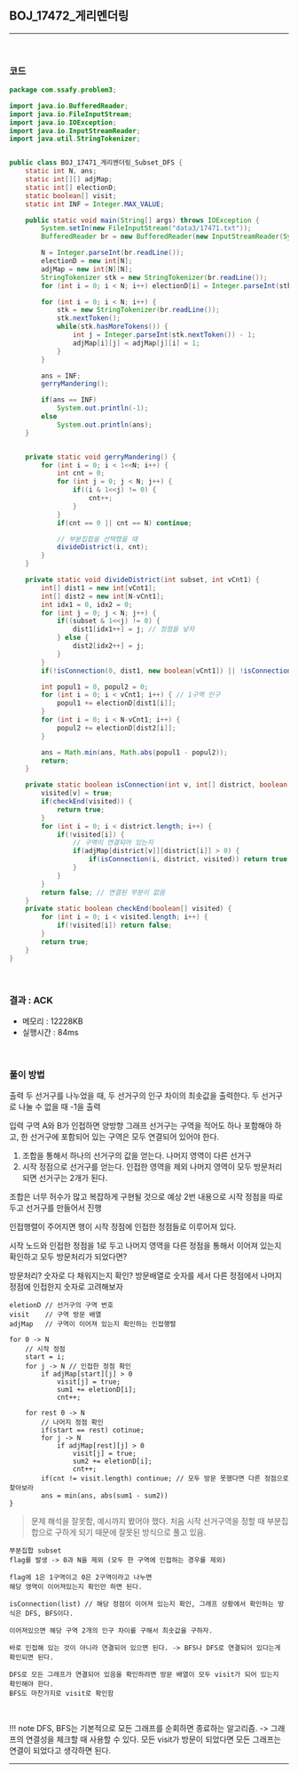 ## BOJ_17472_게리멘더링

---

<br />

### 코드

```java
package com.ssafy.problem3;

import java.io.BufferedReader;
import java.io.FileInputStream;
import java.io.IOException;
import java.io.InputStreamReader;
import java.util.StringTokenizer;


public class BOJ_17471_게리멘더링_Subset_DFS {
	static int N, ans;
	static int[][] adjMap;
	static int[] electionD;
	static boolean[] visit;
	static int INF = Integer.MAX_VALUE;

	public static void main(String[] args) throws IOException {
		System.setIn(new FileInputStream("data3/17471.txt"));
		BufferedReader br = new BufferedReader(new InputStreamReader(System.in));

		N = Integer.parseInt(br.readLine());
		electionD = new int[N];
		adjMap = new int[N][N];
		StringTokenizer stk = new StringTokenizer(br.readLine());
		for (int i = 0; i < N; i++) electionD[i] = Integer.parseInt(stk.nextToken());

		for (int i = 0; i < N; i++) {
			stk = new StringTokenizer(br.readLine());
			stk.nextToken();
			while(stk.hasMoreTokens()) {
				int j = Integer.parseInt(stk.nextToken()) - 1;
				adjMap[i][j] = adjMap[j][i] = 1;
			}
		}

		ans = INF;
		gerryMandering();

		if(ans == INF)
			System.out.println(-1);
		else
			System.out.println(ans);
	}


	private static void gerryMandering() {
		for (int i = 0; i < 1<<N; i++) {
			int cnt = 0;
			for (int j = 0; j < N; j++) {
				if((i & 1<<j) != 0) {
					cnt++;
				}
			}
			if(cnt == 0 || cnt == N) continue;

			// 부분집합을 선택했을 때
			divideDistrict(i, cnt);
		}
	}

	private static void divideDistrict(int subset, int vCnt1) {
		int[] dist1 = new int[vCnt1];
		int[] dist2 = new int[N-vCnt1];
		int idx1 = 0, idx2 = 0;
		for (int j = 0; j < N; j++) {
			if((subset & 1<<j) != 0) {
				dist1[idx1++] = j; // 정점을 넣자
			} else {
				dist2[idx2++] = j;
			}
		}
		if(!isConnection(0, dist1, new boolean[vCnt1]) || !isConnection(0, dist2, new boolean[N-vCnt1])) return; // 연결되어 있지 않으면 해당 경우는 포기

		int popul1 = 0, popul2 = 0;
		for (int i = 0; i < vCnt1; i++) { // 1구역 인구
			popul1 += electionD[dist1[i]];
		}
		for (int i = 0; i < N-vCnt1; i++) {
			popul2 += electionD[dist2[i]];
		}

		ans = Math.min(ans, Math.abs(popul1 - popul2));
		return;
	}

	private static boolean isConnection(int v, int[] district, boolean[] visited) {
		visited[v] = true;
		if(checkEnd(visited)) {
			return true;
		}
		for (int i = 0; i < district.length; i++) {
			if(!visited[i]) {
				// 구역이 연결되어 있는지
				if(adjMap[district[v]][district[i]] > 0) {
					if(isConnection(i, district, visited)) return true;
				}
			}
		}
		return false; // 연결된 부분이 없음
	}
	private static boolean checkEnd(boolean[] visited) {
		for (int i = 0; i < visited.length; i++) {
			if(!visited[i]) return false;
		}
		return true;
	}
}

```

<br />


### 결과 : ACK

- 메모리 : 12228KB
- 실행시간 : 84ms

<br />

### 풀이 방법
출력
두 선거구를 나누었을 때, 두 선거구의 인구 차이의 최솟값을 출력한다.
두 선거구로 나눌 수 없을 때 -1을 출력

입력
구역 A와 B가 인접하면 양방향 그래프
선거구는 구역을 적어도 하나 포함해야 하고, 한 선거구에 포함되어 있는 구역은 모두 연결되어 있어야 한다.

1. 조합을 통해서 하나의 선거구의 값을 얻는다. 나머지 영역이 다른 선거구
2. 시작 정점으로 선거구를 얻는다. 인접한 영역을 제외 나머지 영역이 모두 방문처리 되면 선거구는 2개가 된다.

조합은 너무 허수가 많고 복잡하게 구현될 것으로 예상
2번 내용으로 시작 정점을 따로 두고 선거구를 만들어서 진행

인접행렬이 주어지면 행이 시작 정점에 인접한 정점들로 이루어져 있다.

시작 노드와 인접한 정점을 1로 두고 나머지 영역을 다른 정점을 통해서 이어져 있는지 확인하고 모두 방문처리가 되었다면?

방문처리? 숫자로 다 채워지는지 확인?
방문배열로 숫자를 세서 다른 정점에서 나머지 정점에 인접한지 숫자로 고려해보자
```
eletionD // 선거구의 구역 번호
visit    // 구역 방문 배열
adjMap   // 구역이 이어져 있는지 확인하는 인접행렬

for 0 -> N
    // 시작 정점
    start = i;
    for j -> N // 인접한 정점 확인
        if adjMap[start][j] > 0
            visit[j] = true;
            sum1 += eletionD[i];
            cnt++;

    for rest 0 -> N
        // 나머지 정점 확인
        if(start == rest) cotinue;
        for j -> N
            if adjMap[rest][j] > 0
                visit[j] = true;
                sum2 += eletionD[i];
                cnt++;
        if(cnt != visit.length) continue; // 모두 방문 못했다면 다른 정점으로 찾아보라
        ans = min(ans, abs(sum1 - sum2))
}
```

> 문제 해석을 잘못함, 예시까지 봤어야 했다. 처음 시작 선거구역을 정할 때 부분집합으로 구하게 되기 때문에 잘못된 방식으로 풀고 있음.

```
부분집합 subset
flag를 발생 -> 0과 N을 제외 (모두 한 구역에 인접하는 경우를 제외)

flag에 1은 1구역이고 0은 2구역이라고 나누면
해당 영역이 이어져있는지 확인만 하면 된다.

isConnection(list) // 해당 정점이 이어져 있는지 확인, 그래프 상황에서 확인하는 방식은 DFS, BFS이다.

이어져있으면 해당 구역 2개의 인구 차이를 구해서 최솟값을 구하자.

바로 인접해 있는 것이 아니라 연결되어 있으면 된다. -> BFS나 DFS로 연결되어 있다는게 확인되면 된다.

DFS로 모든 그래프가 연결되어 있음을 확인하려면 방문 배열이 모두 visit가 되어 있는지 확인해야 한다.
BFS도 마찬가지로 visit로 확인함
```
<br />

!!! note
    DFS, BFS는 기본적으로 모든 그래프를 순회하면 종료하는 알고리즘.
    -> 그래프의 연결성을 체크할 때 사용할 수 있다.
    모든 visit가 방문이 되었다면 모든 그래프는 연결이 되었다고 생각하면 된다.

<!--추가 내용 있다면 더 적어주시면 됩니다-->

---